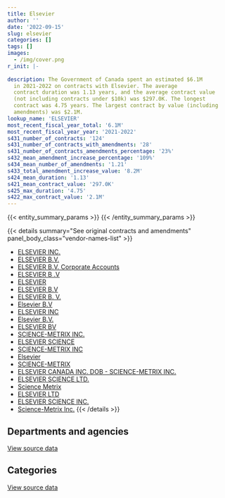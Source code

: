 ```yaml
---
title: Elsevier
author: ''
date: '2022-09-15'
slug: elsevier
categories: []
tags: []
images:
  - /img/cover.png
r_init: |-
  
description: The Government of Canada spent an estimated $6.1M
  in 2021-2022 on contracts with Elsevier. The average
  contract duration was 1.13 years, and the average contract value
  (not including contracts under $10k) was $297.0K. The longest
  contract was 4.75 years. The largest contract by value (including
  amendments) was $2.1M.
lookup_name: 'ELSEVIER'
most_recent_fiscal_year_total: '6.1M'
most_recent_fiscal_year_year: '2021-2022'
s431_number_of_contracts: '124'
s431_number_of_contracts_with_amendments: '28'
s431_number_of_contracts_amendments_percentage: '23%'
s432_mean_amendment_increase_percentage: '109%'
s434_mean_number_of_amendments: '1.21'
s433_total_amendment_increase_value: '8.2M'
s424_mean_duration: '1.13'
s421_mean_contract_value: '297.0K'
s425_max_duration: '4.75'
s422_max_contract_value: '2.1M'
---
```


<script src="/rmarkdown-libs/htmlwidgets/htmlwidgets.js"></script>
<link href="/rmarkdown-libs/datatables-css/datatables-crosstalk.css" rel="stylesheet" />
<script src="/rmarkdown-libs/datatables-binding/datatables.js"></script>
<script src="/rmarkdown-libs/jquery/jquery-3.6.0.min.js"></script>
<link href="/rmarkdown-libs/dt-core-bootstrap/css/dataTables.bootstrap.min.css" rel="stylesheet" />
<link href="/rmarkdown-libs/dt-core-bootstrap/css/dataTables.bootstrap.extra.css" rel="stylesheet" />
<script src="/rmarkdown-libs/dt-core-bootstrap/js/jquery.dataTables.min.js"></script>
<script src="/rmarkdown-libs/dt-core-bootstrap/js/dataTables.bootstrap.min.js"></script>
<link href="/rmarkdown-libs/crosstalk/css/crosstalk.min.css" rel="stylesheet" />
<script src="/rmarkdown-libs/crosstalk/js/crosstalk.min.js"></script>
<script src="/rmarkdown-libs/htmlwidgets/htmlwidgets.js"></script>
<link href="/rmarkdown-libs/datatables-css/datatables-crosstalk.css" rel="stylesheet" />
<script src="/rmarkdown-libs/datatables-binding/datatables.js"></script>
<script src="/rmarkdown-libs/jquery/jquery-3.6.0.min.js"></script>
<link href="/rmarkdown-libs/dt-core-bootstrap/css/dataTables.bootstrap.min.css" rel="stylesheet" />
<link href="/rmarkdown-libs/dt-core-bootstrap/css/dataTables.bootstrap.extra.css" rel="stylesheet" />
<script src="/rmarkdown-libs/dt-core-bootstrap/js/jquery.dataTables.min.js"></script>
<script src="/rmarkdown-libs/dt-core-bootstrap/js/dataTables.bootstrap.min.js"></script>
<link href="/rmarkdown-libs/crosstalk/css/crosstalk.min.css" rel="stylesheet" />
<script src="/rmarkdown-libs/crosstalk/js/crosstalk.min.js"></script>

{{< entity_summary_params >}}
{{< /entity_summary_params >}}

{{< details summary="See original contracts and amendments" panel_body_class="vendor-names-list" >}}
- [ELSEVIER INC.](https://search.open.canada.ca/en/ct/?sort=contract_value_f%20desc&page=1&search_text=%22ELSEVIER%20INC.%22)
- [ELSEVIER B.V.](https://search.open.canada.ca/en/ct/?sort=contract_value_f%20desc&page=1&search_text=%22ELSEVIER%20B.V.%22)
- [ELSEVIER B.V. Corporate Accounts](https://search.open.canada.ca/en/ct/?sort=contract_value_f%20desc&page=1&search_text=%22ELSEVIER%20B.V.%20Corporate%20Accounts%22)
- [ELSEVIER B .V](https://search.open.canada.ca/en/ct/?sort=contract_value_f%20desc&page=1&search_text=%22ELSEVIER%20%20B%20.V%22)
- [ELSEVIER](https://search.open.canada.ca/en/ct/?sort=contract_value_f%20desc&page=1&search_text=%22ELSEVIER%22)
- [ELSEVIER B.V](https://search.open.canada.ca/en/ct/?sort=contract_value_f%20desc&page=1&search_text=%22ELSEVIER%20B.V%22)
- [ELSEVIER B. V.](https://search.open.canada.ca/en/ct/?sort=contract_value_f%20desc&page=1&search_text=%22ELSEVIER%20B.%20V.%22)
- [Elsevier B.V](https://search.open.canada.ca/en/ct/?sort=contract_value_f%20desc&page=1&search_text=%22Elsevier%20B.V%22)
- [ELSEVIER INC](https://search.open.canada.ca/en/ct/?sort=contract_value_f%20desc&page=1&search_text=%22ELSEVIER%20INC%22)
- [Elsevier B.V.](https://search.open.canada.ca/en/ct/?sort=contract_value_f%20desc&page=1&search_text=%22Elsevier%20B.V.%22)
- [ELSEVIER BV](https://search.open.canada.ca/en/ct/?sort=contract_value_f%20desc&page=1&search_text=%22ELSEVIER%20BV%22)
- [SCIENCE-METRIX INC.](https://search.open.canada.ca/en/ct/?sort=contract_value_f%20desc&page=1&search_text=%22SCIENCE-METRIX%20INC.%22)
- [ELSEVIER SCIENCE](https://search.open.canada.ca/en/ct/?sort=contract_value_f%20desc&page=1&search_text=%22ELSEVIER%20SCIENCE%22)
- [SCIENCE-METRIX INC](https://search.open.canada.ca/en/ct/?sort=contract_value_f%20desc&page=1&search_text=%22SCIENCE-METRIX%20INC%22)
- [Elsevier](https://search.open.canada.ca/en/ct/?sort=contract_value_f%20desc&page=1&search_text=%22Elsevier%22)
- [SCIENCE-METRIX](https://search.open.canada.ca/en/ct/?sort=contract_value_f%20desc&page=1&search_text=%22SCIENCE-METRIX%22)
- [ELSEVIER CANADA INC. DOB - SCIENCE-METRIX INC.](https://search.open.canada.ca/en/ct/?sort=contract_value_f%20desc&page=1&search_text=%22ELSEVIER%20CANADA%20INC.%20DOB%20-%20SCIENCE-METRIX%20INC.%22)
- [ELSEVIER SCIENCE LTD.](https://search.open.canada.ca/en/ct/?sort=contract_value_f%20desc&page=1&search_text=%22ELSEVIER%20SCIENCE%20LTD.%22)
- [Science Metrix](https://search.open.canada.ca/en/ct/?sort=contract_value_f%20desc&page=1&search_text=%22Science%20Metrix%22)
- [ELSEVIER LTD](https://search.open.canada.ca/en/ct/?sort=contract_value_f%20desc&page=1&search_text=%22ELSEVIER%20LTD%22)
- [ELSEVIER SCIENCE INC.](https://search.open.canada.ca/en/ct/?sort=contract_value_f%20desc&page=1&search_text=%22ELSEVIER%20SCIENCE%20INC.%22)
- [Science-Metrix Inc.](https://search.open.canada.ca/en/ct/?sort=contract_value_f%20desc&page=1&search_text=%22Science-Metrix%20Inc.%22)
{{< /details >}}

## Departments and agencies

<div id="htmlwidget-1" style="width:100%;height:auto;" class="datatables html-widget"></div>
<script type="application/json" data-for="htmlwidget-1">{"x":{"style":"bootstrap","filter":"none","vertical":false,"data":[["<a href=\"/departments/aafc-aac/\">Agriculture and Agri-Food Canada<\/a>","<a href=\"/departments/aandc-aadnc/\">Crown-Indigenous Relations and Northern Affairs Canada<\/a>","<a href=\"/departments/cihr-irsc/\">Canadian Institutes of Health Research<\/a>","<a href=\"/departments/cnsc-ccsn/\">Canadian Nuclear Safety Commission<\/a>","<a href=\"/departments/csa-asc/\">Canadian Space Agency<\/a>","<a href=\"/departments/dfatd-maecd/\">Global Affairs Canada<\/a>","<a href=\"/departments/dfo-mpo/\">Fisheries and Oceans Canada<\/a>","<a href=\"/departments/dnd-mdn/\">National Defence<\/a>","<a href=\"/departments/ec/\">Environment and Climate Change Canada<\/a>","<a href=\"/departments/hc-sc/\">Health Canada<\/a>","<a href=\"/departments/ic/\">Innovation, Science and Economic Development Canada<\/a>","<a href=\"/departments/nrc-cnrc/\">National Research Council Canada<\/a>","<a href=\"/departments/nrcan-rncan/\">Natural Resources Canada<\/a>","<a href=\"/departments/nserc-crsng/\">Natural Sciences and Engineering Research Council of Canada<\/a>","<a href=\"/departments/opc-cpvp/\">Office of the Privacy Commissioner of Canada<\/a>","<a href=\"/departments/phac-aspc/\">Public Health Agency of Canada<\/a>","<a href=\"/departments/ps-sp/\">Public Safety Canada<\/a>","<a href=\"/departments/rcmp-grc/\">Royal Canadian Mounted Police<\/a>","<a href=\"/departments/sshrc-crsh/\">Social Sciences and Humanities Research Council of Canada<\/a>","<a href=\"/departments/statcan/\">Statistics Canada<\/a>","<a href=\"/departments/tc/\">Transport Canada<\/a>"],[1106408.98,24438.28,487147.54,215403.97,82970.26,17424.4,290569.81,479518.95,323817.65,8183.73,93391.72,734456.74,979525.73,24346.98,18352.31,null,15766.94,16542.89,76756.01,98246.24,null],[1322880.58,null,17474.63,191871.03,107639.8,null,102047.82,623274.79,463904.12,null,188797.94,2175990.17,533777.49,157409,null,null,null,4273.86,16447.72,26157.44,6925.87],[1798910.46,null,23859.02,119873.68,87935.87,null,483733.18,305561.07,431600.64,296709.11,95867.27,36547.96,1574840.86,null,null,null,null,28355.1,null,117745.27,62680.92],[675048.86,null,67077.83,123623.31,76547.58,null,null,133735.56,839722.43,1203320.27,63407.68,2375429.79,379095.93,null,null,20938.53,null,3745.5,50679.59,122789.46,5834.88]],"container":"<table class=\"table table-striped table-hover row-border order-column display\">\n  <thead>\n    <tr>\n      <th>Department<\/th>\n      <th>2018-2019<\/th>\n      <th>2019-2020<\/th>\n      <th>2020-2021<\/th>\n      <th>2021-2022<\/th>\n    <\/tr>\n  <\/thead>\n<\/table>","options":{"order":[[4,"desc"]],"pageLength":10,"autoWidth":true,"columnDefs":[{"targets":1,"render":"function(data, type, row, meta) {\n    return type !== 'display' ? data : DTWidget.formatCurrency(data, \"$\", 2, 3, \",\", \".\", true, null);\n  }"},{"targets":2,"render":"function(data, type, row, meta) {\n    return type !== 'display' ? data : DTWidget.formatCurrency(data, \"$\", 2, 3, \",\", \".\", true, null);\n  }"},{"targets":3,"render":"function(data, type, row, meta) {\n    return type !== 'display' ? data : DTWidget.formatCurrency(data, \"$\", 2, 3, \",\", \".\", true, null);\n  }"},{"targets":4,"render":"function(data, type, row, meta) {\n    return type !== 'display' ? data : DTWidget.formatCurrency(data, \"$\", 2, 3, \",\", \".\", true, null);\n  }"},{"width":"16%","targets":[1,2,3,4]},{"className":"dt-right","targets":[1,2,3,4]}],"orderClasses":false}},"evals":["options.columnDefs.0.render","options.columnDefs.1.render","options.columnDefs.2.render","options.columnDefs.3.render"],"jsHooks":[]}</script>
<p class="text-right">
<a href="https://github.com/GoC-Spending/contracts-data/tree/main/data/out/vendors/elsevier/summary_by_fiscal_year_by_department.csv" class="source-data-link btn btn-link">View source data</a>
</p>

## Categories

<div id="htmlwidget-2" style="width:100%;height:auto;" class="datatables html-widget"></div>
<script type="application/json" data-for="htmlwidget-2">{"x":{"style":"bootstrap","filter":"none","vertical":false,"data":[["<a href=\"/categories/office_management/\">Office management<\/a>","<a href=\"/categories/professional_services/\">Professional services<\/a>","<a href=\"/categories/information_technology/\">Information technology<\/a>","<a href=\"/categories/human_capital/\">Human capital<\/a>"],[1213975.69,157441.96,3133372.18,588479.3],[2901312.78,127801.83,2019183.63,890574.04],[825842.21,80429.55,2832719.38,1725229.28],[2397327.41,351060.45,2941058.38,451550.94]],"container":"<table class=\"table table-striped table-hover row-border order-column display\">\n  <thead>\n    <tr>\n      <th>Category<\/th>\n      <th>2018-2019<\/th>\n      <th>2019-2020<\/th>\n      <th>2020-2021<\/th>\n      <th>2021-2022<\/th>\n    <\/tr>\n  <\/thead>\n<\/table>","options":{"order":[[4,"desc"]],"dom":"t","pageLength":30,"autoWidth":true,"columnDefs":[{"targets":1,"render":"function(data, type, row, meta) {\n    return type !== 'display' ? data : DTWidget.formatCurrency(data, \"$\", 2, 3, \",\", \".\", true, null);\n  }"},{"targets":2,"render":"function(data, type, row, meta) {\n    return type !== 'display' ? data : DTWidget.formatCurrency(data, \"$\", 2, 3, \",\", \".\", true, null);\n  }"},{"targets":3,"render":"function(data, type, row, meta) {\n    return type !== 'display' ? data : DTWidget.formatCurrency(data, \"$\", 2, 3, \",\", \".\", true, null);\n  }"},{"targets":4,"render":"function(data, type, row, meta) {\n    return type !== 'display' ? data : DTWidget.formatCurrency(data, \"$\", 2, 3, \",\", \".\", true, null);\n  }"},{"width":"16%","targets":[1,2,3,4]},{"className":"dt-right","targets":[1,2,3,4]}],"orderClasses":false,"lengthMenu":[10,25,30,50,100]}},"evals":["options.columnDefs.0.render","options.columnDefs.1.render","options.columnDefs.2.render","options.columnDefs.3.render"],"jsHooks":[]}</script>
<p class="text-right">
<a href="https://github.com/GoC-Spending/contracts-data/tree/main/data/out/vendors/elsevier/summary_by_fiscal_year_by_category.csv" class="source-data-link btn btn-link">View source data</a>
</p>
